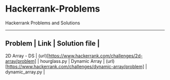 # Hackerrank-Problems
Hackerrank Problems and Solutions

---------------------------------------------------------------------------------------------------------------
Problem         |  Link                                                         |  Solution file               |
---------------------------------------------------------------------------------------------------------------
2D Array - DS   | (url)[https://www.hackerrank.com/challenges/2d-array/problem] | hourglass.py                 |
Dynamic Array   | (url)[https://www.hackerrank.com/challenges/dynamic-array/problem] | dynamic_array.py        |
